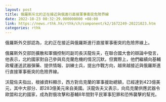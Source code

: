 ```yaml
---
layout: post
title: 俄羅斯斥北約正在接近與俄進行直接軍事衝突危險界線
date: 2022-10-23 00:32:29.000000000 +08:00
link: https://news.rthk.hk/rthk/ch/component/k2/1672249-20221023.htm
categories: rthk
---
```


俄羅斯外交部認為，北約正在接近與俄羅斯進行直接軍事衝突的危險界線上。

俄羅斯外交部防擴散和軍備控制司副司長沃龍佐夫，在聯合國大會的辯論中發言，他表示，北約國家對自己參與烏克蘭危機的情況沉默，但實際上，他們繼續向基輔政權運送武器彈藥、提供情報、訓練士兵，提出作戰方向，越來越接近與俄羅斯進行直接軍事衝突的危險界線。

沃龍佐夫指出，根據資料顯示，西方對烏克蘭的軍事援助總額，已經達到423億美元，其中大部分、即283億美元來自美國。沃龍佐夫又表示，向烏克蘭供應武器令歐盟和北約國家，成為對俄攻擊和基輔8年間對平民軍事犯罪和恐怖襲擊的幫兇。
